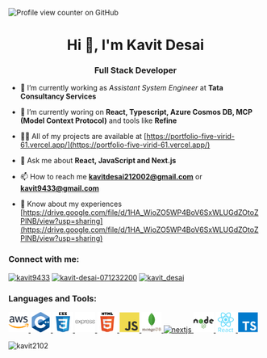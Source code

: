 ![Profile view counter on GitHub](https://komarev.com/ghpvc/?username=Kavit2102)

<h1 align="center">Hi 👋, I'm Kavit Desai</h1>
<h3 align="center">Full Stack Developer</h3>

- 🔭 I’m currently working as *Assistant System Engineer* at **Tata Consultancy Services**

- 🌱 I’m currently woring on **React, Typescript, Azure Cosmos DB, MCP (Model Context Protocol)** and tools like **Refine**

- 👨‍💻 All of my projects are available at [https://portfolio-five-virid-61.vercel.app/](https://portfolio-five-virid-61.vercel.app/)

- 💬 Ask me about **React, JavaScript and Next.js**

- 📫 How to reach me **kavitdesai212002@gmail.com** or **kavit9433@gmail.com** 

- 📄 Know about my experiences [https://drive.google.com/file/d/1HA_WioZO5WP4BoV6SxWLUGdZOtoZPINB/view?usp=sharing](https://drive.google.com/file/d/1HA_WioZO5WP4BoV6SxWLUGdZOtoZPINB/view?usp=sharing)

<h3 align="left">Connect with me:</h3>
<p align="left">
<a href="https://twitter.com/kavit9433" target="blank"><img align="center" src="https://raw.githubusercontent.com/rahuldkjain/github-profile-readme-generator/master/src/images/icons/Social/twitter.svg" alt="kavit9433" height="30" width="40" /></a>
<a href="https://linkedin.com/in/kavit-desai-071232200" target="blank"><img align="center" src="https://raw.githubusercontent.com/rahuldkjain/github-profile-readme-generator/master/src/images/icons/Social/linked-in-alt.svg" alt="kavit-desai-071232200" height="30" width="40" /></a>
<a href="https://instagram.com/kavit_desai" target="blank"><img align="center" src="https://raw.githubusercontent.com/rahuldkjain/github-profile-readme-generator/master/src/images/icons/Social/instagram.svg" alt="kavit_desai" height="30" width="40" /></a>
</p>

<h3 align="left">Languages and Tools:</h3>
<p align="left"> <a href="https://aws.amazon.com" target="_blank" rel="noreferrer"> <img src="https://raw.githubusercontent.com/devicons/devicon/master/icons/amazonwebservices/amazonwebservices-original-wordmark.svg" alt="aws" width="40" height="40"/> </a> <a href="https://www.w3schools.com/cpp/" target="_blank" rel="noreferrer"> <img src="https://raw.githubusercontent.com/devicons/devicon/master/icons/cplusplus/cplusplus-original.svg" alt="cplusplus" width="40" height="40"/> </a> <a href="https://www.w3schools.com/css/" target="_blank" rel="noreferrer"> <img src="https://raw.githubusercontent.com/devicons/devicon/master/icons/css3/css3-original-wordmark.svg" alt="css3" width="40" height="40"/> </a> <a href="https://expressjs.com" target="_blank" rel="noreferrer"> <img src="https://raw.githubusercontent.com/devicons/devicon/master/icons/express/express-original-wordmark.svg" alt="express" width="40" height="40"/> </a> <a href="https://www.w3.org/html/" target="_blank" rel="noreferrer"> <img src="https://raw.githubusercontent.com/devicons/devicon/master/icons/html5/html5-original-wordmark.svg" alt="html5" width="40" height="40"/> </a> <a href="https://developer.mozilla.org/en-US/docs/Web/JavaScript" target="_blank" rel="noreferrer"> <img src="https://raw.githubusercontent.com/devicons/devicon/master/icons/javascript/javascript-original.svg" alt="javascript" width="40" height="40"/> </a> <a href="https://www.mongodb.com/" target="_blank" rel="noreferrer"> <img src="https://raw.githubusercontent.com/devicons/devicon/master/icons/mongodb/mongodb-original-wordmark.svg" alt="mongodb" width="40" height="40"/> </a> <a href="https://nextjs.org/" target="_blank" rel="noreferrer"> <img src="https://cdn.worldvectorlogo.com/logos/nextjs-2.svg" alt="nextjs" width="40" height="40"/> </a> <a href="https://nodejs.org" target="_blank" rel="noreferrer"> <img src="https://raw.githubusercontent.com/devicons/devicon/master/icons/nodejs/nodejs-original-wordmark.svg" alt="nodejs" width="40" height="40"/> </a> <a href="https://reactjs.org/" target="_blank" rel="noreferrer"> <img src="https://raw.githubusercontent.com/devicons/devicon/master/icons/react/react-original-wordmark.svg" alt="react" width="40" height="40"/> </a> <a href="https://www.typescriptlang.org/" target="_blank" rel="noreferrer"> <img src="https://raw.githubusercontent.com/devicons/devicon/master/icons/typescript/typescript-original.svg" alt="typescript" width="40" height="40"/> </a> </p>

<p><img align="center" src="https://github-readme-stats.vercel.app/api/top-langs?username=kavit2102&show_icons=true&locale=en&layout=compact" alt="kavit2102" /></p>
